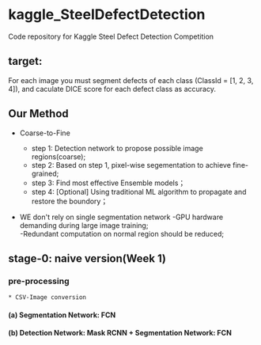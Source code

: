 # kaggle_SteelDefectDetection
Code repository for Kaggle Steel Defect Detection Competition


## target:
For each image you must segment defects of each class (ClassId = [1, 2, 3, 4]), and caculate DICE score for each defect class as accuracy. 

## Our Method 
* Coarse-to-Fine
	* step 1: Detection network to propose possible image regions(coarse);
	* step 2: Based on step 1, pixel-wise segementation to achieve fine-grained;
	* step 3: Find most effective Ensemble models； 
	* step 4: [Optional] Using traditional ML algorithm to propagate and restore the boundory；


* WE don't rely on single segmentation network
	-GPU hardware demanding during large image training;   
	-Redundant computation on normal region should be reduced;
		 




## stage-0: naive version(Week 1)

###  pre-processing
	* CSV-Image conversion 

#### (a) Segmentation Network: FCN

#### (b) Detection Network: Mask RCNN + Segmentation Network: FCN








